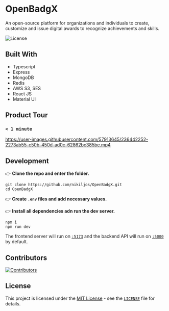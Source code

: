 # OpenBadgX

An open-source platform for organizations and individuals to create, customize and issue digital awards to recognize achievements and skills.

![License](https://img.shields.io/github/license/nikiljos/OpenBadgX)

## Built With
- Typescript
- Express
- MongoDB
- Redis
- AWS S3, SES
- React JS
- Material UI

## Product Tour
### `< 1 minute`
https://user-images.githubusercontent.com/57913645/236442252-2273ab55-c50b-450d-ad0c-62862bc385be.mp4

## Development 

👉 **Clone the repo and enter the folder.**
```
git clone https://github.com/nikiljos/OpenBadgX.git 
cd OpenBadgX
```
👉 **Create `.env` files and add necessary values.**

👉 **Install all dependencies adn run the dev server.**
```
npm i 
npm run dev
```
The frontend server will run on [`:5173`](http://localhost:5173) and the backend API will run on [`:5000`](http://localhost:5000) by default.

## Contributors
<div>
  <a href="https://github.com/nikiljos/OpenBadgX/graphs/contributors">
    <img src="https://contrib.rocks/image?repo=nikiljos/OpenBadgX&columns=15"
      alt="Contributors"/>
  </a>
</div>

## License
This project is licensed under the [MIT License](https://opensource.org/licenses/MIT) - see the [`LICENSE`](LICENSE) file for details.

